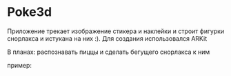 # Poke3d

Приложение трекает изображение стикера и наклейки и строит фигурки снорлакса и истукана на них :). Для создания использовался ARKit

В планах: распознавать пиццы и сделать бегущего снорлакса к ним

пример: 


